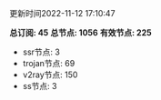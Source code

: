 更新时间2022-11-12 17:10:47

**总订阅: 45**
**总节点: 1056**
**有效节点: 225**
- ssr节点: 3
- trojan节点: 69
- v2ray节点: 150
- ss节点: 3
